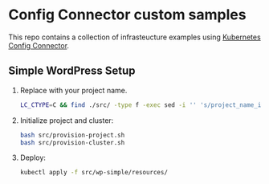 # Config Connector custom samples

This repo contains a collection of infrasteucture examples using [Kubernetes Config Connector](https://github.com/GoogleCloudPlatform/k8s-config-connector).

## Simple WordPress Setup

1. Replace with your project name.

    ```bash
    LC_CTYPE=C && find ./src/ -type f -exec sed -i '' 's/project_name_in_repo/your_project_name/g' {} \;
    ```

1. Initialize project and cluster:

    ```bash
    bash src/provision-project.sh
    bash src/provision-cluster.sh
    ```

1. Deploy:

    ```bash
    kubectl apply -f src/wp-simple/resources/
    ```

